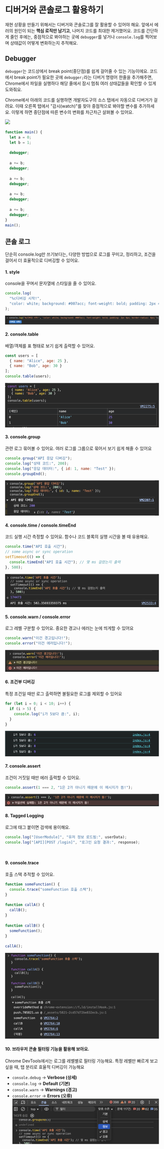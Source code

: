 # 디버거와 콘솔로그 활용하기

재현 상황을 만들기 위해서는 디버거와 콘솔로그를 잘 활용할 수 있어야 해요. 앞에서 에러의 원인이 되는 **핵심 로직만 남기고**, 나머지 코드를 최대한 제거했어요. 코드를 간단하게 줄인 후에는, 중점적으로 봐야하는 곳에 `debugger`를 넣거나 `console.log`를 찍어보며 상태값이 어떻게 변화하는지 추적해요.

## Debugger

`debugger`는 코드상에서 break point(중단점)를 쉽게 걸어줄 수 있는 기능이에요. 코드에서 break point가 필요한 곳에 `debugger;`라는 디버거 명령어 한줄을 추가해주면, Chrome에서 파일을 실행하다 해당 줄에서 잠시 멈춰 여러 상태값들을 확인할 수 있게 도와줘요.

Chrome에서 아래의 코드를 실행하면 개발자도구의 소스 탭에서 자동으로 디버거가 걸려요. 이때 오른쪽 탭에서 "감시(watch)"를 찾아 중점적으로 봐야할 변수를 추가하세요. 이렇게 하면 중단점에 따른 변수의 변화를 차근차근 살펴볼 수 있어요.

![](../../images/reproduce/chrome-debugger.gif)

```js 5,8,11,14,17
function main() {
  let a = 0;
  let b = 1;

  debugger;

  a += b;
  debugger;

  a += b;
  debugger;

  a += b;
  debugger;

  a += b;
  debugger;
}
main();
```

## 콘솔 로그

단순히 console.log만 쓰기보다는, 다양한 방법으로 로그를 꾸미고, 정리하고, 조건을 걸어서 더 효율적으로 디버깅할 수 있어요.

#### 1. style

console을 꾸며서 문자열에 스타일을 줄 수 있어요.

```js
console.log(
  "%c디버깅 시작!",
  "color: white; background: #007acc; font-weight: bold; padding: 2px 4px; border-radius: 4px;"
);
```

![](../../images/reproduce/console/1.png)
<br>

#### 2. console.table

배열/객체를 표 형태로 보기 쉽게 출력할 수 있어요.

```js
const users = [
  { name: "Alice", age: 25 },
  { name: "Bob", age: 30 }
];
console.table(users);
```

![](../../images/reproduce/console/2.png)
<br>

#### 3. console.group

관련 로그 묶어볼 수 있어요. 여러 로그를 그룹으로 묶어서 보기 쉽게 해줄 수 있어요

```js
console.group("API 응답 디버깅");
console.log("상태 코드:", 200);
console.log("응답 데이터:", { id: 1, name: "Test" });
console.groupEnd();
```

![](../../images/reproduce/console/3.png)
<br>

#### 4. console.time / console.timeEnd

코드 실행 시간 측정할 수 있어요. 함수나 코드 블록의 실행 시간을 볼 때 유용해요.

```js
console.time("API 호출 시간");
// some async or sync operation
setTimeout(() => {
  console.timeEnd("API 호출 시간"); // 몇 ms 걸렸는지 출력
}, 500);
```

![](../../images/reproduce/console/4.png)
<br>

#### 5. console.warn / console.error

로그 레벨 구분할 수 있어요. 중요한 경고나 에러는 눈에 띄게할 수 있어요

```js
console.warn("이건 경고입니다!");
console.error("이건 에러입니다!");
```

![](../../images/reproduce/console/5.png)
<br>

#### 6. 조건부 디버깅

특정 조건일 때만 로그 출력하면 불필요한 로그를 제외할 수 있어요

```js
for (let i = 0; i < 10; i++) {
  if (i > 5) {
    console.log("i가 5보다 큼:", i);
  }
}
```

![](../../images/reproduce/console/6.png)
<br>

#### 7. console.assert

조건이 거짓일 때만 에러 출력할 수 있어요.

```js
console.assert(1 === 2, "1은 2가 아니기 때문에 이 메시지가 뜸!");
```

![](../../images/reproduce/console/7.png)
<br>

#### 8. Tagged Logging

로그에 태그 붙이면 검색에 용이해요.

```js
console.log("[UserModule]", "유저 정보 로드됨:", userData);
console.log("[API][POST /login]", "로그인 요청 결과:", response);
```

<br>

#### 9. console.trace

호출 스택 추적할 수 있어요.

```js
function someFunction() {
  console.trace("someFunction 호출 스택");
}

function callA() {
  callB();
}

function callB() {
  someFunction();
}

callA();
```

![](../../images/reproduce/console/9.png)
<br>

#### 10. 브라우저 콘솔 필터링 기능을 활용해 보아요.

Chrome DevTools에서는 로그를 레벨별로 필터링 가능해요. 특정 레벨만 빠르게 보고 싶을 때, 탭 분리로 효율적 디버깅이 가능해요

- `console.debug` → **Verbose (상세)**
- `console.log` → **Default (기본)**
- `console.warn` → **Warnings (경고)**
- `console.error` → **Errors (오류)**
  ![](../../images/reproduce/console/10.png)
